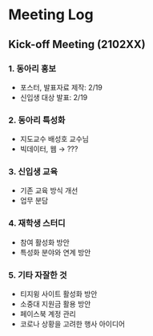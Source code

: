 # Meeting Log
## Kick-off Meeting (2102XX)
### 1. 동아리 홍보
- 포스터, 발표자료 제작: 2/19
- 신입생 대상 발표: 2/19

### 2. 동아리 특성화
- 지도교수 배성호 교수님
- 빅데이터, 웹 → ???

### 3. 신입생 교육
- 기존 교육 방식 개선
- 업무 분담

### 4. 재학생 스터디
- 참여 활성화 방안
- 특성화 분야와 연계 방안

### 5. 기타 자잘한 것
- 티지윙 사이트 활성화 방안
- 소중대 지원금 활용 방안
- 페이스북 계정 관리
- 코로나 상황을 고려한 행사 아이디어